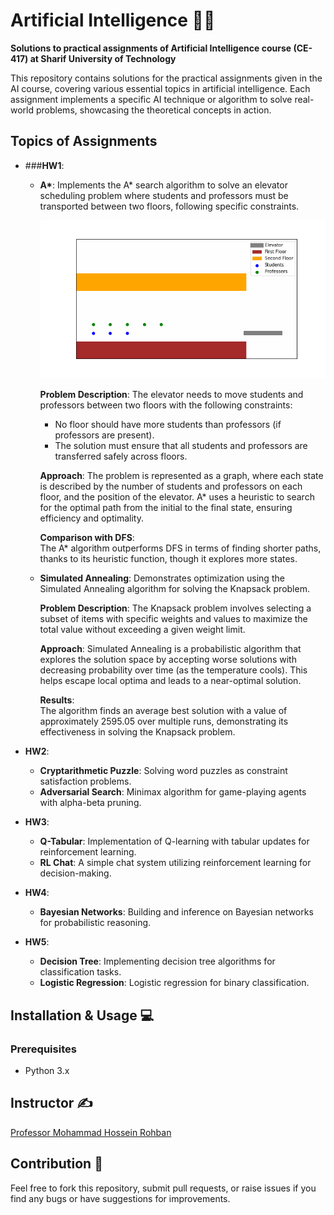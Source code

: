 # Artificial Intelligence 🤖🧠

**Solutions to practical assignments of Artificial Intelligence course (CE-417) at Sharif University of Technology**

This repository contains solutions for the practical assignments given in the AI course, covering various essential topics in artificial intelligence. Each assignment implements a specific AI technique or algorithm to solve real-world problems, showcasing the theoretical concepts in action.

## Topics of Assignments

* ###**HW1**:  
    * **A\***: Implements the A* search algorithm to solve an elevator scheduling problem where students and professors must be transported between two floors, following specific constraints.
    
      ![A* Algorithm GIF](a_star_algorithm.gif)
    
      **Problem Description**:
      The elevator needs to move students and professors between two floors with the following constraints:
      - No floor should have more students than professors (if professors are present).
      - The solution must ensure that all students and professors are transferred safely across floors.

      **Approach**:
      The problem is represented as a graph, where each state is described by the number of students and professors on each floor, and the position of the elevator. A* uses a heuristic to search for the optimal path from the initial to the final state, ensuring efficiency and optimality.
      
      **Comparison with DFS**:  
      The A* algorithm outperforms DFS in terms of finding shorter paths, thanks to its heuristic function, though it explores more states.

    * **Simulated Annealing**: Demonstrates optimization using the Simulated Annealing algorithm for solving the Knapsack problem.
    
      **Problem Description**:
      The Knapsack problem involves selecting a subset of items with specific weights and values to maximize the total value without exceeding a given weight limit.

      **Approach**:
      Simulated Annealing is a probabilistic algorithm that explores the solution space by accepting worse solutions with decreasing probability over time (as the temperature cools). This helps escape local optima and leads to a near-optimal solution.

      **Results**:  
      The algorithm finds an average best solution with a value of approximately 2595.05 over multiple runs, demonstrating its effectiveness in solving the Knapsack problem.

* **HW2**:  
    * **Cryptarithmetic Puzzle**: Solving word puzzles as constraint satisfaction problems.
    * **Adversarial Search**: Minimax algorithm for game-playing agents with alpha-beta pruning.
    
* **HW3**:  
    * **Q-Tabular**: Implementation of Q-learning with tabular updates for reinforcement learning.
    * **RL Chat**: A simple chat system utilizing reinforcement learning for decision-making.
    
* **HW4**:  
    * **Bayesian Networks**: Building and inference on Bayesian networks for probabilistic reasoning.
    
* **HW5**:  
    * **Decision Tree**: Implementing decision tree algorithms for classification tasks.
    * **Logistic Regression**: Logistic regression for binary classification.

## Installation & Usage 💻

### Prerequisites
- Python 3.x

## Instructor ✍
[Professor Mohammad Hossein Rohban](https://www.linkedin.com/in/mohammad-hossein-rohban-75567677/?originalSubdomain=ir)

## Contribution 👥
Feel free to fork this repository, submit pull requests, or raise issues if you find any bugs or have suggestions for improvements.
